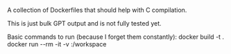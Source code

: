 A collection of Dockerfiles that should help with C compilation.

This is just bulk GPT output and is not fully tested yet.

Basic commands to run (because I forget them constantly):
docker build -t <containerName> .
docker run --rm -it -v <pathToSource>:/workspace <containerName>
